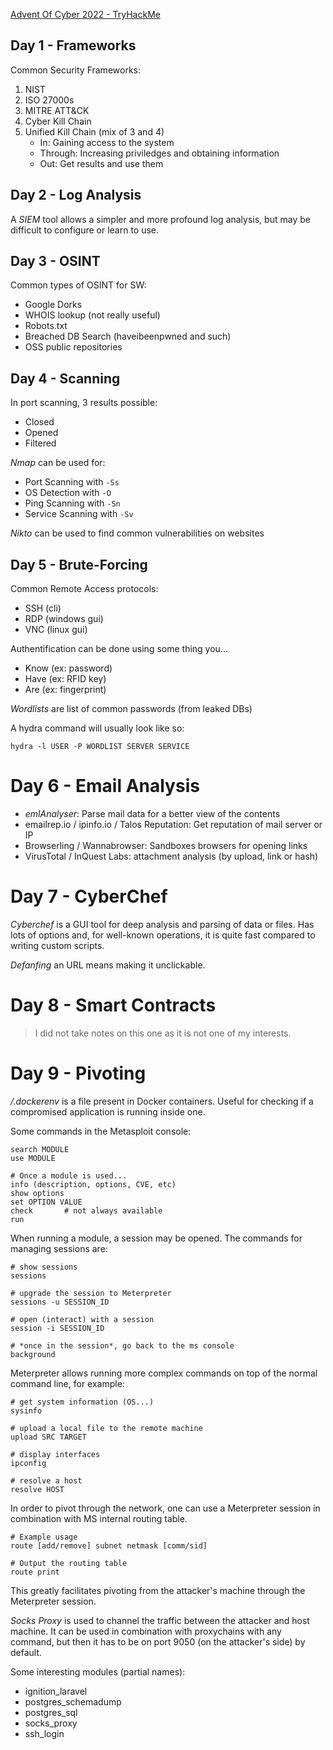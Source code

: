 [Advent Of Cyber 2022 - TryHackMe](https://tryhackme.com/room/adventofcyber4)

## Day 1 - Frameworks

Common Security Frameworks:

1. NIST
2. ISO 27000s
3. MITRE ATT&CK
4. Cyber Kill Chain
5. Unified Kill Chain (mix of 3 and 4)
	- In: Gaining access to the system
	- Through: Increasing priviledges and obtaining information
	- Out: Get results and use them

## Day 2 - Log Analysis

A *SIEM* tool allows a simpler and more profound log analysis, but may be difficult to configure or learn to use. 

## Day 3 - OSINT

Common types of OSINT for SW:

- Google Dorks
- WHOIS lookup (not really useful)
- Robots.txt
- Breached DB Search (haveibeenpwned and such)
- OSS public repositories

## Day 4 - Scanning

In port scanning, 3 results possible:

- Closed
- Opened
- Filtered

*Nmap* can be used for:

- Port Scanning with `-Ss`
- OS Detection with `-O`
- Ping Scanning with `-Sn`
- Service Scanning with `-Sv`

*Nikto* can be used to find common vulnerabilities on websites

## Day 5 - Brute-Forcing

Common Remote Access protocols:

- SSH (cli)
- RDP (windows gui)
- VNC (linux gui)

Authentification can be done using some thing you...

- Know (ex: password)
- Have (ex: RFID key)
- Are (ex: fingerprint)

*Wordlists* are list of common passwords (from leaked DBs)

A hydra command will usually look like so:

	hydra -l USER -P WORDLIST SERVER SERVICE

# Day 6 - Email Analysis

- *emlAnalyser*: Parse mail data for a better view of the contents
- emailrep.io / ipinfo.io / Talos Reputation: Get reputation of mail server or IP
- Browserling / Wannabrowser: Sandboxes browsers for opening links
- VirusTotal / InQuest Labs: attachment analysis (by upload, link or hash)

# Day 7 - CyberChef

*Cyberchef* is a GUI tool for deep analysis and parsing of data or files. Has lots of options and, for well-known operations, it is quite fast compared to writing custom scripts.

*Defanfing* an URL means making it unclickable.

# Day 8 - Smart Contracts

> I did not take notes on this one as it is not one of my interests.

# Day 9 - Pivoting

*/.dockerenv* is a file present in Docker containers. Useful for checking if a compromised application is running inside one.

Some commands in the Metasploit console:

	search MODULE
	use MODULE

	# Once a module is used...
	info (description, options, CVE, etc)
	show options
	set OPTION VALUE
	check 		# not always available
	run

When running a module, a session may be opened. The commands for managing sessions are:

	# show sessions
	sessions

	# upgrade the session to Meterpreter
	sessions -u SESSION_ID

	# open (interact) with a session
	session -i SESSION_ID

	# *once in the session*, go back to the ms console
	background

Meterpreter allows running more complex commands on top of the normal command line, for example:

	# get system information (OS...)
	sysinfo

	# upload a local file to the remote machine
	upload SRC TARGET

	# display interfaces
	ipconfig

	# resolve a host
	resolve HOST


In order to pivot through the network, one can use a Meterpreter session in combination with MS internal routing table.

	# Example usage
	route [add/remove] subnet netmask [comm/sid]

	# Output the routing table
	route print

This greatly facilitates pivoting from the attacker's machine through the Meterpreter session.


*Socks Proxy* is used to channel the traffic between the attacker and host machine. It can be used in combination with proxychains with any command, but then it has to be on port 9050 (on the attacker's side) by default.


Some interesting modules (partial names):

- ignition_laravel
- postgres_schemadump
- postgres_sql
- socks_proxy
- ssh_login
